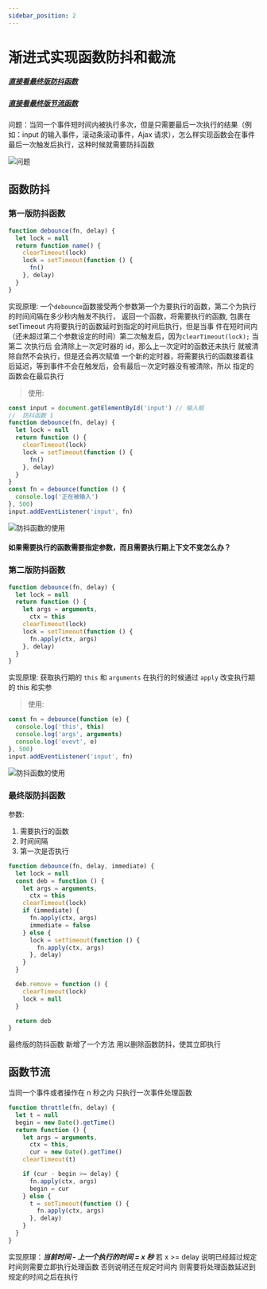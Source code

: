 ```yaml
---
sidebar_position: 2
---
```


# 渐进式实现函数防抖和截流

##### [直接看最终版防抖函数](#最终版防抖函数)

##### [直接看最终版节流函数](#函数节流)

问题：当同一个事件短时间内被执行多次，但是只需要最后一次执行的结果（例如：input 的输入事件，滚动条滚动事件，Ajax 请求），怎么样实现函数会在事件最后一次触发后执行，这种时候就需要防抖函数

![问题](/exampleImg/js/debounce.png)

## 函数防抖

### 第一版防抖函数

```js
function debounce(fn, delay) {
  let lock = null
  return function name() {
    clearTimeout(lock)
    lock = setTimeout(function () {
      fn()
    }, delay)
  }
}
```

实现原理:
一个`debounce`函数接受两个参数第一个为要执行的函数，第二个为执行的时间间隔在多少秒内触发不执行，
返回一个函数，将需要执行的函数, 包裹在 setTimeout 内将要执行的函数延时到指定的时间后执行，但是当事
件在短时间内（还未超过第二个参数设定的时间）第二次触发后，因为`clearTimeout(lock);` 当第二
次执行后 会清除上一次定时器的 id，那么上一次定时的函数还未执行 就被清除自然不会执行，但是还会再次赋值
一个新的定时器，将需要执行的函数接着往后延迟，等到事件不会在触发后，会有最后一次定时器没有被清除，所以
指定的函数会在最后执行

> 使用:

```js
const input = document.getElementById('input') // 输入框
//  防抖函数 1
function debounce(fn, delay) {
  let lock = null
  return function () {
    clearTimeout(lock)
    lock = setTimeout(function () {
      fn()
    }, delay)
  }
}
const fn = debounce(function () {
  console.log('正在被输入')
}, 500)
input.addEventListener('input', fn)
```

![防抖函数的使用](/exampleImg/js/de2.png)

#### 如果需要执行的函数需要指定参数，而且需要执行期上下文不变怎么办？

### 第二版防抖函数

```js
function debounce(fn, delay) {
  let lock = null
  return function () {
    let args = arguments,
      ctx = this
    clearTimeout(lock)
    lock = setTimeout(function () {
      fn.apply(ctx, args)
    }, delay)
  }
}
```

实现原理:
获取执行期的 `this` 和 `arguments` 在执行的时候通过 `apply` 改变执行期的 this 和实参

> 使用:

```js
const fn = debounce(function (e) {
  console.log('this', this)
  console.log('args', arguments)
  console.log('evevt', e)
}, 500)
input.addEventListener('input', fn)
```

![防抖函数的使用](/exampleImg/js/de3.png)

### 最终版防抖函数

参数:

1. 需要执行的函数
2. 时间间隔
3. 第一次是否执行

```js
function debounce(fn, delay, immediate) {
  let lock = null
  const deb = function () {
    let args = arguments,
      ctx = this
    clearTimeout(lock)
    if (immediate) {
      fn.apply(ctx, args)
      immediate = false
    } else {
      lock = setTimeout(function () {
        fn.apply(ctx, args)
      }, delay)
    }
  }

  deb.remove = function () {
    clearTimeout(lock)
    lock = null
  }

  return deb
}
```

最终版的防抖函数 新增了一个方法 用以删除函数防抖，使其立即执行

## 函数节流

当同一个事件或者操作在 n 秒之内 只执行一次事件处理函数

```js
function throttle(fn, delay) {
  let t = null
  begin = new Date().getTime()
  return function () {
    let args = arguments,
      ctx = this,
      cur = new Date().getTime()
    clearTimeout(t)

    if (cur - begin >= delay) {
      fn.apply(ctx, args)
      begin = cur
    } else {
      t = setTimeout(function () {
        fn.apply(ctx, args)
      }, delay)
    }
  }
}
```

实现原理：**_当前时间 - 上一个执行的时间 = x 秒_** 若 x >= delay 说明已经超过规定时间则需要立即执行处理函数
否则说明还在规定时间内 则需要将处理函数延迟到规定的时间之后在执行
